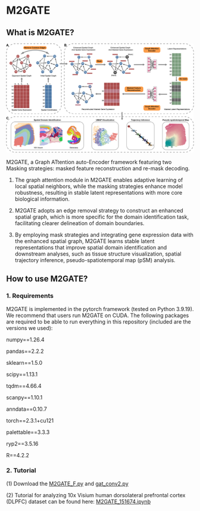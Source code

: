 # M2GATE

## What is M2GATE?

![Figure1_overview](https://github.com/LYxiaotai/M2GATE/blob/main/Figure1_overview.jpg)

M2GATE, a Graph ATtention auto-Encoder framework featuring two Masking strategies: masked feature reconstruction and re-mask decoding. 

1. The graph attention module in M2GATE enables adaptive learning of local spatial neighbors, while the masking strategies enhance model robustness, resulting in stable latent representations with more core biological information. 

2. M2GATE adopts an edge removal strategy to construct an enhanced spatial graph, which is more specific for the domain identification task, facilitating clearer delineation of domain boundaries. 

3. By employing mask strategies and integrating gene expression data with the enhanced spatial graph, M2GATE learns stable latent representations that improve spatial domain identification and downstream analyses, such as tissue structure visualization, spatial trajectory inference, pseudo-spatiotemporal map (pSM) analysis.


## How to use M2GATE?

### 1. Requirements

M2GATE is implemented in the pytorch framework (tested on Python 3.9.19). We recommend that users run M2GATE on CUDA. The following packages are required to be able to run everything in this repository (included are the versions we used):

numpy==1.26.4

pandas==2.2.2

sklearn==1.5.0

scipy==1.13.1

tqdm==4.66.4

scanpy==1.10.1

anndata==0.10.7

torch==2.3.1+cu121

palettable==3.3.3

ryp2==3.5.16

R==4.2.2


### 2. Tutorial

(1) Download the [M2GATE_F.py](https://github.com/LYxiaotai/M2GATE/blob/main) and [gat_conv2.py](https://github.com/LYxiaotai/M2GATE/blob/main)

(2) Tutorial for analyzing 10x Visium human dorsolateral prefrontal cortex (DLPFC) dataset can be found here: [M2GATE_151674.ipynb](https://github.com/LYxiaotai/M2GATE/blob/main)
